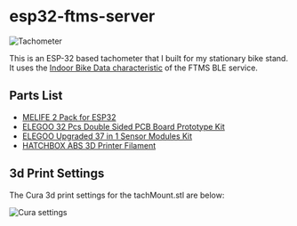 # esp32-ftms-server

![Tachometer](./esp32Tach.jpg) 

This is an ESP-32 based tachometer that I built for my stationary bike stand.  It uses the [Indoor Bike Data characteristic](https://www.bluetooth.com/wp-content/uploads/Sitecore-Media-Library/Gatt/Xml/Characteristics/org.bluetooth.characteristic.indoor_bike_data.xml) of the FTMS BLE service.

## Parts List

* [MELIFE 2 Pack for ESP32](https://www.amazon.com/MELIFE-Development-Dual-Mode-Microcontroller-Integrated/dp/B07Q576VWZ/ref=sr_1_1?dchild=1&keywords=MELIFE+2+Pack+for+ESP32+ESP-32S+Development+Board+2.4GHz+Dual-Mode&qid=1619282031&s=electronics&sr=1-1)
* [ELEGOO 32 Pcs Double Sided PCB Board Prototype Kit](https://www.amazon.com/ELEGOO-Prototype-Soldering-Compatible-Arduino/dp/B072Z7Y19F/ref=sr_1_1?dchild=1&keywords=ELEGOO+32+Pcs+Double+Sided+PCB+Board+Prototype+Kit+for+DIY+Soldering+with+5+Sizes+Compatible+with+Arduino+Kits&qid=1619282054&s=industrial&sr=1-1)
* [ELEGOO Upgraded 37 in 1 Sensor Modules Kit](https://www.amazon.com/ELEGOO-Upgraded-Tutorial-Compatible-MEGA2560/dp/B01MG49ZQ5/ref=sr_1_1?dchild=1&keywords=ELEGOO+Upgraded+37+in+1+Sensor+Modules+Kit+with+Tutorial+Compatible+with+Arduino+IDE+UNO+R3+MEGA2560+Nano&qid=1619282073&s=electronics&sr=1-1)
* [HATCHBOX ABS 3D Printer Filament](https://www.amazon.com/HATCHBOX-3D-Filament-Dimensional-Transparent/dp/B00M0CS6HA/ref=sr_1_4?dchild=1&keywords=Hatchbox+ABS&qid=1619282235&s=electronics&sr=1-4-catcorr)

## 3d Print Settings

The Cura 3d print settings for the tachMount.stl are below:

![Cura settings](./curaSettings.jpg)
